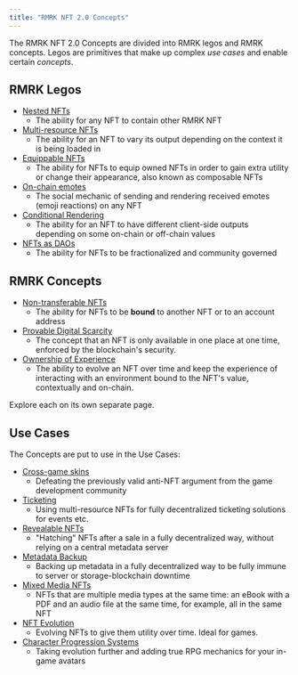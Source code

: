 ```yaml
---
title: "RMRK NFT 2.0 Concepts"
---
```


The RMRK NFT 2.0 Concepts are divided into RMRK legos and RMRK concepts. Legos are primitives that
make up complex _use cases_ and enable certain _concepts_.

## RMRK Legos

- [Nested NFTs](/lego1-nested)
  - The ability for any NFT to contain other RMRK NFT
- [Multi-resource NFTs](/lego2-multi-resource)
  - The ability for an NFT to vary its output depending on the context it is being loaded in
- [Equippable NFTs](/lego25-equippable)
  - The ability for NFTs to equip owned NFTs in order to gain extra utility or change their
    appearance, also known as composable NFTs
- [On-chain emotes](/lego3-emote)
  - The social mechanic of sending and rendering received emotes (emoji reactions) on any NFT
- [Conditional Rendering](/lego4-conditional-rendering)
  - The ability for an NFT to have different client-side outputs depending on some on-chain or
    off-chain values
- [NFTs as DAOs](/lego5-dao)
  - The ability for NFTs to be fractionalized and community governed

## RMRK Concepts

- [Non-transferable NFTs](/nontransferable)
  - The ability for NFTs to be **bound** to another NFT or to an account address
- [Provable Digital Scarcity](/scarcity)
  - The concept that an NFT is only available in one place at one time, enforced by the blockchain's
    security.
- [Ownership of Experience](/ownershipxp)
  - The ability to evolve an NFT over time and keep the experience of interacting with an environment bound to the NFT's value, contextually and on-chain.

Explore each on its own separate page.

## Use Cases

The Concepts are put to use in the Use Cases:

- [Cross-game skins](/usecases/cross_game_skins)
  - Defeating the previously valid anti-NFT argument from the game development community
- [Ticketing](/usecases/ticketing)
  - Using multi-resource NFTs for fully decentralized ticketing solutions for events etc.
- [Revealable NFTs](/usecases/revealable)
  - "Hatching" NFTs after a sale in a fully decentralized way, without relying on a central metadata server
- [Metadata Backup](/usecases/backups)
  - Backing up metadata in a fully decentralized way to be fully immune to server or storage-blockchain downtime
- [Mixed Media NFTs](/usecases/mixedmedia)
  - NFTs that are multiple media types at the same time: an eBook with a PDF and an audio file at the same time, for example, all in the same NFT
- [NFT Evolution](/usecases/evolution)
  - Evolving NFTs to give them utility over time. Ideal for games.
- [Character Progression Systems](/usecases/charprog)
  - Taking evolution further and adding true RPG mechanics for your in-game avatars